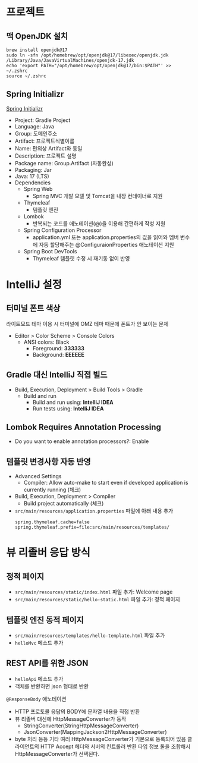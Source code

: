 # 프로젝트
## 맥 OpenJDK 설치
```
brew install openjdk@17
sudo ln -sfn /opt/homebrew/opt/openjdk@17/libexec/openjdk.jdk /Library/Java/JavaVirtualMachines/openjdk-17.jdk
echo 'export PATH="/opt/homebrew/opt/openjdk@17/bin:$PATH"' >> ~/.zshrc
source ~/.zshrc
```
## Spring Initializr
[Spring Initializr](https://start.spring.io/)
* Project: Gradle Project
* Language: Java
* Group: 도메인주소
* Artifact: 프로젝트식별이름
* Name: 편의상 Artifact와 동일
* Description: 프로젝트 설명
* Package name: Group.Artifact (자동완성)
* Packaging: Jar
* Java: 17 (LTS)
* Dependencies
  * Spring Web
    * Spring MVC 개발 모델 및 Tomcat을 내장 컨테이너로 지원
  * Thymeleaf
    * 템플릿 엔진
  * Lombok
    * 반복되는 코드를 애노테이션(@)을 이용해 간편하게 작성 지원
  * Spring Configuration Processor
    * application.yml 또는 application.properties의 값을 읽어와 멤버 변수에 자동 할당해주는 @ConfiguraionProperties 애노테이션 지원
  * Spring Boot DevTools
    * Thymeleaf 템플릿 수정 시 재기동 없이 반영
# IntelliJ 설정
## 터미널 폰트 색상
라이트모드 테마 이용 시 터미널에 OMZ 테마 때문에 폰트가 안 보이는 문제
* Editor > Color Scheme > Console Colors
  * ANSI colors: Black
    * Foreground: **333333**
    * Background: **EEEEEE**
## Gradle 대신 IntelliJ 직접 빌드
* Build, Execution, Deployment > Build Tools > Gradle
  * Build and run
    * Build and run using: **IntelliJ IDEA**
    * Run tests using: **IntelliJ IDEA**
## Lombok Requires Annotation Processing
* Do you want to enable annotation processors?: Enable
## 템플릿 변경사항 자동 반영
* Advanced Settings
  * Compiler: Allow auto-make to start even if developed application is currently running (체크)
* Build, Execution, Deployment > Compiler
  * Build project automatically (체크)
* `src/main/resources/application.properties` 파일에 아래 내용 추가
  ```
  spring.thymeleaf.cache=false
  spring.thymeleaf.prefix=file:src/main/resources/templates/
  ```
# 뷰 리졸버 응답 방식
## 정적 페이지
* `src/main/resources/static/index.html` 파일 추가: Welcome page
* `src/main/resources/static/hello-static.html` 파일 추가: 정적 페이지

## 템플릿 엔진 동적 페이지
* `src/main/resources/templates/hello-template.html` 파일 추가
* `helloMvc` 메소드 추가

## REST API를 위한 JSON
* `helloApi` 메소드 추가
* 객체를 반환하면 json 형태로 반환

`@ResponseBody` 애노테이션
* HTTP 프로토콜 응답의 BODY에 문자열 내용을 직접 반환
* 뷰 리졸버 대신에 HttpMessageConverter가 동작
  * StringConverter(StringHttpMessageConverter)
  * JsonConverter(MappingJackson2HttpMessageConverter)
* byte 처리 등등 기타 여러 HttpMessageConverter가 기본으로 등록되어 있음
클라이언트의 HTTP Accept 헤더와 서버의 컨트롤러 반환 타입 정보 둘을 조합해서 HttpMessageConverter가 선택된다.